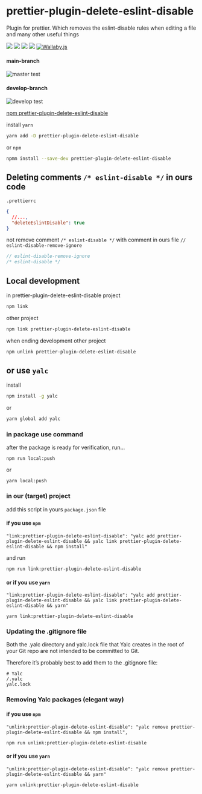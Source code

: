 # prettier-plugin-delete-eslint-disable
Plugin for prettier. Which removes the eslint-disable rules when editing a file and many other useful things


[![](https://img.shields.io/npm/v/prettier-plugin-delete-eslint-disable.svg)](https://www.npmjs.com/package/prettier-plugin-delete-eslint-disable)
![](https://img.shields.io/npm/dt/prettier-plugin-delete-eslint-disable.svg)
![](https://img.shields.io/github/commit-activity/m/bad4iz/prettier-plugin-delete-eslint-disable.svg)
![](https://img.shields.io/github/last-commit/bad4iz/prettier-plugin-delete-eslint-disable.svg)
[![Wallaby.js](https://img.shields.io/badge/wallaby.js-configured-green.svg)](https://wallabyjs.com)

#### main-branch
![master test](https://github.com/bad4iz/prettier-plugin-delete-eslint-disable/actions/workflows/test.yml/badge.svg?branch=main)
#### develop-branch
![develop test](https://github.com/bad4iz/prettier-plugin-delete-eslint-disable/actions/workflows/test.yml/badge.svg?branch=develop)


[npm prettier-plugin-delete-eslint-disable](https://www.npmjs.com/package/prettier-plugin-delete-eslint-disable)


install 
`yarn`
```bash
yarn add -D prettier-plugin-delete-eslint-disable
```
or
`npm`
```bash
npmm install --save-dev prettier-plugin-delete-eslint-disable
```

## Deleting comments `/* eslint-disable */` in ours code
`.prettierrc`
```json
{
  //...,
  "deleteEslintDisable": true
}
```

not remove comment `/* eslint-disable */` with comment in ours file `// eslint-disable-remove-ignore`
```js
// eslint-disable-remove-ignore
/* eslint-disable */
```


## Local development
in prettier-plugin-delete-eslint-disable project
```bash
npm link
```

other project
```bash
npm link prettier-plugin-delete-eslint-disable
```

when ending development
other project
```bash
npm unlink prettier-plugin-delete-eslint-disable
```

## or use `yalc`
install
```bash
npm install -g yalc
```
or
```bash
yarn global add yalc
```

### in package use command
after the package is ready for verification, run...
```npm
npm run local:push
```
or 
```yarn
yarn local:push
```

### in our (target) project
add this script in yours `package.json` file
#### if you use `npm`
```
"link:prettier-plugin-delete-eslint-disable": "yalc add prettier-plugin-delete-eslint-disable && yalc link prettier-plugin-delete-eslint-disable && npm install"
```
and run

```npm 
npm run link:prettier-plugin-delete-eslint-disable
```
#### or if you use `yarn`
```
"link:prettier-plugin-delete-eslint-disable": "yalc add prettier-plugin-delete-eslint-disable && yalc link prettier-plugin-delete-eslint-disable && yarn"
```
```yarn 
yarn link:prettier-plugin-delete-eslint-disable
```

### Updating the .gitignore file
Both the .yalc directory and yalc.lock file that Yalc creates in the root of your Git repo are not intended to be committed to Git.

Therefore it’s probably best to add them to the .gitignore file:

```.gitignore
# Yalc
/.yalc
yalc.lock
```

### Removing Yalc packages (elegant way)
#### if you use `npm`
```
"unlink:prettier-plugin-delete-eslint-disable": "yalc remove prettier-plugin-delete-eslint-disable && npm install",
```

```npm
npm run unlink:prettier-plugin-delete-eslint-disable
```
#### or if you use `yarn`
```
"unlink:prettier-plugin-delete-eslint-disable": "yalc remove prettier-plugin-delete-eslint-disable && yarn"
```

```yarn
yarn unlink:prettier-plugin-delete-eslint-disable

